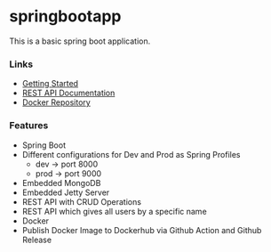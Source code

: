 # springbootapp
This is a basic spring boot application.

### Links
- [Getting Started](https://github.com/robinsadeghpour/springbootapp/wiki/Getting-Started)
- [REST API Documentation](https://github.com/robinsadeghpour/springbootapp/wiki/REST-API-Documentation)
- [Docker Repository](https://hub.docker.com/r/robinsadeghpour/springbootapp)

### Features 
- Spring Boot
- Different configurations for Dev and Prod as Spring Profiles
  - dev -> port 8000
  - prod -> port 9000  
- Embedded MongoDB
- Embedded Jetty Server
- REST API with CRUD Operations
- REST API which gives all users by a specific name
- Docker
- Publish Docker Image to Dockerhub via Github Action and Github Release
